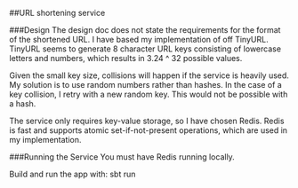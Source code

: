 ##URL shortening service

###Design
The design doc does not state the requirements for the format of the shortened URL. I have based
my implementation of off TinyURL.
TinyURL seems to generate 8 character URL keys consisting of lowercase letters and numbers,
which results in 3.24 ^ 32 possible values.

Given the small key size, collisions will happen
if the service is heavily used. My solution is to use random numbers rather than hashes.
In the case of a key collision, I retry with a new random key. This would not be possible
with a hash.

The service only requires key-value storage, so I have chosen Redis. Redis is fast and supports atomic 
set-if-not-present operations, which are used in my implementation. 

###Running the Service
You must have Redis running locally.

Build and run the app with:
    sbt run



